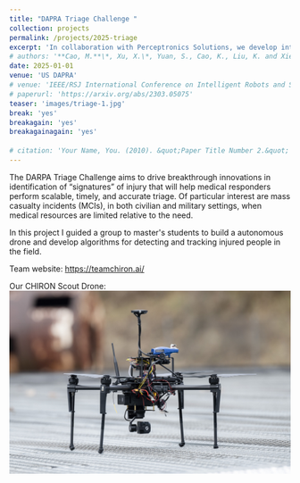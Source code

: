 ```yaml
---
title: "DAPRA Triage Challenge "
collection: projects
permalink: /projects/2025-triage
excerpt: 'In collaboration with Perceptronics Solutions, we develop intelligent multi-robot planning algorithms for search and tracking multiple targets in large open space.'
# authors: '**Cao, M.**\*, Xu, X.\*, Yuan, S., Cao, K., Liu, K. and Xie, L.'
date: 2025-01-01
venue: 'US DAPRA'
# venue: 'IEEE/RSJ International Conference on Intelligent Robots and Systems'
# paperurl: 'https://arxiv.org/abs/2303.05075'
teaser: 'images/triage-1.jpg'
break: 'yes'
breakagain: 'yes'
breakagainagain: 'yes'

# citation: 'Your Name, You. (2010). &quot;Paper Title Number 2.&quot; <i>Journal 1</i>. 1(2).'
---
```


 The DARPA Triage Challenge aims to drive breakthrough innovations in identification of “signatures” of injury that will help medical responders perform scalable, timely, and accurate triage. Of particular interest are mass casualty incidents (MCIs), in both civilian and military settings, when medical resources are limited relative to the need.

 In this project I guided a group to master's students to build a autonomous drone and develop algorithms for detecting and tracking injured people in the field.

 Team website: https://teamchiron.ai/

Our CHIRON Scout Drone:
<img style="float: center;" src="/images/triage-1.jpg">





<!-- Recommended citation: Your Name, You. (2010). "Paper Title Number 2." <i>Journal 1</i>. 1(2). -->